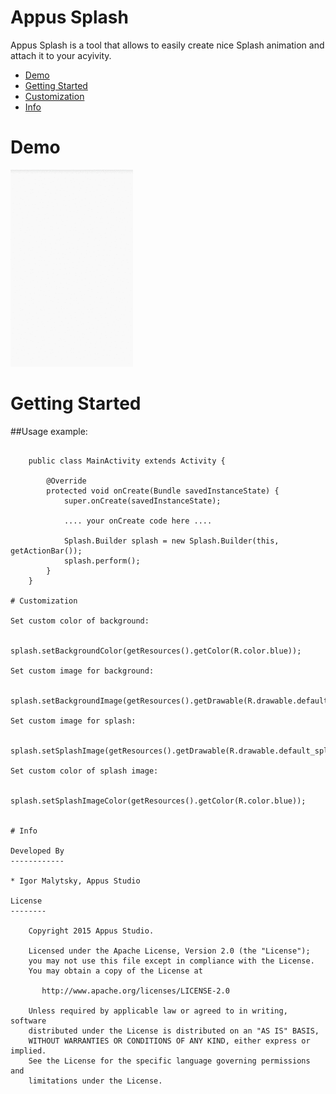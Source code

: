 Appus Splash
=====================

Appus Splash is a tool that allows to easily create nice Splash animation and attach it to your acyivity.

* [Demo](#demo)
* [Getting Started](#getting-started)
* [Customization](#customization)
* [Info](#info)

# Demo
![](https://github.com/roman-voronoy/Appus/blob/master/Splash/image/splash_demo.gif)

# Getting Started

##Usage example:

```

    public class MainActivity extends Activity {

        @Override
        protected void onCreate(Bundle savedInstanceState) {
            super.onCreate(savedInstanceState);

            .... your onCreate code here ....

            Splash.Builder splash = new Splash.Builder(this, getActionBar());
            splash.perform();
        }
    }

# Customization

Set custom color of background:

        splash.setBackgroundColor(getResources().getColor(R.color.blue));

Set custom image for background:

        splash.setBackgroundImage(getResources().getDrawable(R.drawable.default_splash_image));

Set custom image for splash:

        splash.setSplashImage(getResources().getDrawable(R.drawable.default_splash_image));

Set custom color of splash image:

        splash.setSplashImageColor(getResources().getColor(R.color.blue));


# Info

Developed By
------------

* Igor Malytsky, Appus Studio

License
--------

    Copyright 2015 Appus Studio.

    Licensed under the Apache License, Version 2.0 (the "License");
    you may not use this file except in compliance with the License.
    You may obtain a copy of the License at

       http://www.apache.org/licenses/LICENSE-2.0

    Unless required by applicable law or agreed to in writing, software
    distributed under the License is distributed on an "AS IS" BASIS,
    WITHOUT WARRANTIES OR CONDITIONS OF ANY KIND, either express or implied.
    See the License for the specific language governing permissions and
    limitations under the License.